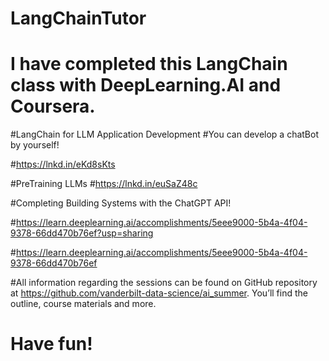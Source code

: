 # LangChainTutor
# I have completed this LangChain class with DeepLearning.AI and Coursera.

#LangChain for LLM Application Development
#You can develop a chatBot by yourself!

#https://lnkd.in/eKd8sKts

#PreTraining LLMs
#https://lnkd.in/euSaZ48c

#Completing Building Systems with the ChatGPT API!

#https://learn.deeplearning.ai/accomplishments/5eee9000-5b4a-4f04-9378-66dd470b76ef?usp=sharing

#https://learn.deeplearning.ai/accomplishments/5eee9000-5b4a-4f04-9378-66dd470b76ef

#All information regarding the sessions can be found on GitHub repository at https://github.com/vanderbilt-data-science/ai_summer. You’ll find the outline, course materials and more.
# Have fun!

